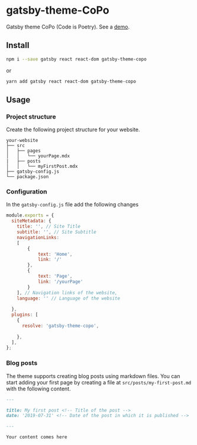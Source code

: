 # gatsby-theme-CoPo

Gatsby theme CoPo (Code is Poetry). See a [demo](https://gatsby-theme-copo.netlify.com/).

## Install

```bash
npm i --save gatsby react react-dom gatsby-theme-copo
```

or

```bash
yarn add gatsby react react-dom gatsby-theme-copo
```

## Usage

### Project structure

Create the following project structure for your website.

```
your-website
├── src
│   ├── pages
│   │   └── yourPage.mdx
|   ├── posts
│   │   └── myFirstPost.mdx
├── gatsby-config.js
└── package.json
```

### Configuration

In the `gatsby-config.js` file add the following changes

```js
module.exports = {
  siteMetadata: {
    title: '', // Site Title
    subtitle: '', // Site Subtitle
    navigationLinks: 
    [
        {
            text: 'Home',
            link: '/'
        },
        {
            text: 'Page',
            link: '/yourPage'
        }
    ], // Navigation links of the website,
    language: '' // Language of the website
    
  },
  plugins: [
    {
      resolve: 'gatsby-theme-copo',
      
    },
  ],
};
```

### Blog posts

The theme supports creating blog posts using markdown files. You can start adding your first page by creating a file at `src/posts/my-first-post.md` with the following content.

```md
---

title: My first post <!-- Title of the post -->
date: '2019-07-31' <!-- Date of the post in which it is published -->

---

Your content comes here
```